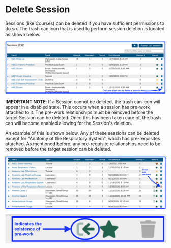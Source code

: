 # Delete Session

Sessions \(like Courses\) can be deleted if you have sufficient permissions to do so. The trash can icon that is used to perform session deletion is located as shown below. 

![](../../.gitbook/assets/del_session_1.png)

**IMPORTANT NOTE**:  If a Session cannot be deleted, the trash can icon will appear in a disabled state. This occurs when a session has pre-work attached to it. The pre-work relationships must be removed before the target Session can be deleted. Once this has been taken care of, the trash can will become enabled allowing for the Session's deletion.

An example of this is shown below. Any of these sessions can be deleted except for "Anatomy of the Respiratory System", which has pre-requisites attached. As mentioned before, any pre-requisite relationships need to be removed before the target session can be deleted.

![](../../.gitbook/assets/del_session_2.png)

![Zoomed In](../../.gitbook/assets/pre_work_indicator.png)

